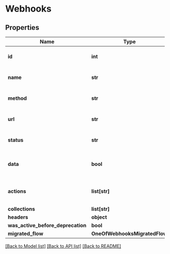 # Webhooks

## Properties
Name | Type | Description | Notes
------------ | ------------- | ------------- | -------------
**id** | **int** | The index of the webhook. | [optional] 
**name** | **str** | The name of the webhook. | [optional] 
**method** | **str** | Method used in the webhook. | [optional] 
**url** | **str** | The url of the webhook. | [optional] 
**status** | **str** | The status of the webhook. | [optional] 
**data** | **bool** | If yes, send the content of what was done | [optional] 
**actions** | **list[str]** | The actions that triggers this webhook. | [optional] 
**collections** | **list[str]** |  | [optional] 
**headers** | **object** |  | [optional] 
**was_active_before_deprecation** | **bool** |  | [optional] 
**migrated_flow** | **OneOfWebhooksMigratedFlow** |  | [optional] 

[[Back to Model list]](../README.md#documentation-for-models) [[Back to API list]](../README.md#documentation-for-api-endpoints) [[Back to README]](../README.md)

